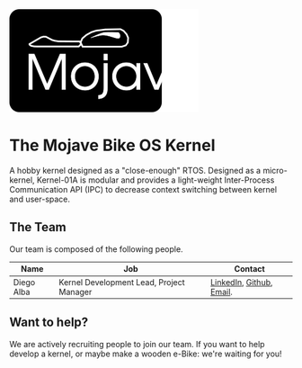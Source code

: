 <img src="./documentation/images/mojave-logo.png">

# 

# The Mojave Bike OS Kernel

A hobby kernel designed as a "close-enough" RTOS. Designed as a micro-kernel, Kernel-01A is modular and provides a light-weight Inter-Process Communication API (IPC) to decrease context switching between kernel and user-space. 

## The Team

Our team is composed of the following people.

Name | Job | Contact 
-----|-----|-------------
Diego Alba | Kernel Development Lead, Project Manager | [LinkedIn](https://www.linkedin.com/in/dalbasudo/), [Github](https://github.com/DAlba-sudo/), [Email](mailto:diego.alba@malarylib.com).


## Want to help?

We are actively recruiting people to join our team. If you want to help develop a kernel, or maybe make a wooden e-Bike: we're waiting for you!
